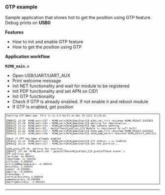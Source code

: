 
### GTP example 

Sample application that shows hot to get the position using GTP feature. Debug prints on **USB0**


**Features**


- How to init and enable GTP feature
- How to get the position using GTP


**Application workflow**

**`M2MB_main.c`**

- Open USB/UART/UART_AUX
- Print welcome message
- Init NET functionality and wait for module to be registered
- Init PDP functionality and set APN on CID1
- Init GTP functionality
- Check if GTP is already enabled. If not enable it and reboot module
- If GTP is enabled, get position

![](../../pictures/samples/GTP_sample_bordered.png)

---------------------

